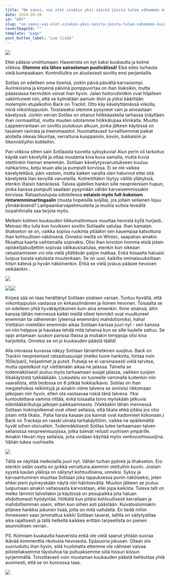 ```yaml
---
title: "Ne sanoi, vai olet sinäkin yksi näistä joista tulee vähemmän kuin vois."
date: 2014-10-28
id: "897"
slug: "ne-sanoi-vai-olet-sinakin-yksi-naista-joista-tulee-vahemman-kuin-vois"
coverImageId: ""
template: "page"
post_button_label: "Lue lisää"
---
```


[![](/images/IMG_1488_.png)](http://1.bp.blogspot.com/-HRZUiU1q7W4/VE0UcapnX9I/AAAAAAAAJDY/eFAGfk-hKs8/s1600/IMG_1488_.png)

Ettei pääsisi unohtumaan: Haaverista on nyt kaksi kuukautta ja kolme viikkoa. **Olemme siis lähes sairasloman puolivälissä!** Eikä edes turhauta vielä kumpaakaan. Kontrolliultra on alustavasti sovittu ensi perjantaille.

Sotilas on edelleen oma itsensä, joskin päivä päivältä karvaisempi. Aurinkoisina ja kirpeinä päivinä pomppuvirtaa on ihan liiaksikin, mutta pääasiassa hermotkin voivat ihan hyvin. Jalan hoitorutiinitkin ovat hiljalleen vakiintuneet niin, että se kylmätään aamuin illoin ja yöksi kääritään molempiin etujalkoihin Back on Trackit. Otto käy kävelyttämässä viikolla, minä viikonloppuisin. Toistaiseksi olemme pysyneet vain ja ainoastaan kävelyssä. Jonkin verran Sotilas on ottanut hölkkäaskelia tarhassa (näyttäen ihan normaalilta), mutta muuten odotamme hölkkälupaa klinikalta. Muutto Lappeenrantaan on sovittu joulukuun alkuun, jonka jälkeen käytössä on tasainen ravirata ja treenimaastot. Huomattavasti turvallisemmat paikat aloitella oikeaa liikuntaa, verrattuna kuoppaisiin, koviin, liukkaisiin ja liikennöityihin kotiteihin.

Pari viikkoa sitten sain Sotilaasta tuoreita syksykuvia! Alun perin oli tarkoitus käydä vain kävelyllä ja ottaa muutama kiva kuva samalla, mutta kuvia otettiinkin hieman enemmän. Sotilaan kävelytysvarustukseen kuuluu nahkariimu, ketju leuan alla ja pumpulit korvissa. Ei se ole vaikea kävelytettävä, päin vastoin, mutta kaiken varalta olen halunnut ettei sitä kävelytetä liian kevyillä varusteilla. Kotireitiltäkin löytyy välillä yllätyksiä, etenkin iltaisin hämärässä. Talvea ajatellen hankin sille neopreenisen hupun, jonka kanssa pumpulit saadaan pysymään vähän karvaisemmissakin korvissa. Ratsastuslupaa odotellessa **ostaisin myös full-kokoisen rintaremmimartingaalin** (musta hopeisilla soljilla), jos jollain sellainen lojuu ylimääräisenä? Lampaankarvapehmusteita ja mustia suitsia leveällä turpahihnalla saa tarjota myös.

Melkein kolmen kuukauden liikkumattomuus muuttaa hevosta kyllä hurjasti.. Meinasi itku tulla kun huvikseni sovitin Sotilaalle satulaa. Ihan kamalan lihakseton se on, vaikka sopiva ruokinta pitääkin sen kauempaa katsottuna ihan kohtuullisen näköisenä. Onneksi meillä on Wintec, saapahan ainakin fiksattua kaarta vaihtamalla sopivaksi. Olisi ihan toivoton homma etsiä jotain opiskelijabudjettiin sopivaa välikausisatulaa, etenkin kun oikeaan ratsastamiseen voi olla vielä yllättävän paljon matkaa. Enkä toisaalta haluaisi luopua tuosta satulasta muutenkaan. Se on uusi, kaikilta ominaisuuksiltaan hitsin kätevä ja hyvän näköinenkin. Ehkä se vielä joskus pääsee hevosen selkäänkin..

[![](/images/IMG_1440_.png)](http://2.bp.blogspot.com/-nfOwyTIs2FQ/VE0WPW8YAXI/AAAAAAAAJEA/xnoZhecdovM/s1600/IMG_1440_.png)

[![](/images/IMG_1342_.png)](http://2.bp.blogspot.com/-C-7VOtHSjQM/VE0VXAttwcI/AAAAAAAAJD4/A30L09gJ-LI/s1600/IMG_1342_.png)[![](/images/IMG_1495_2.png)](http://2.bp.blogspot.com/-GGGXbNKpnIA/VE0UdTGX5AI/AAAAAAAAJDc/ikwjTud7Noc/s1600/IMG_1495_2.png)

Kirpeä sää on taas herättänyt Sotilaan sisäisen varsan. Tuntuu hyvältä, että viikonloppuisin vastassa on kirkassilmäinen ja iloinen hevonen. Toisaalta se on edelleen yhtä hyväkäytöksinen kuin aina ennenkin. Ihme sinänsä, äitin kanssa tähän mennessä kaikki meillä olleet lemmikit ovat muuttuneet enemmän tai vähemmän (yleensä enemmän) mahdottomiksi, haha! Viettäisin mielelläni enemmän aikaa Sotilaan kanssa juuri nyt - sen kanssa on niin helppoa ja hauskaa tehdä mitä tahansa kun se sille tuulelle sattuu. Se oppi antamaan suukon parissa illassa ja muitakin temppuja olisi kiva harjoitella. Onneksi se on jo kuukauden päästä täällä!

Alla olevassa kuvassa näkyy Sotilaan tämänhetkinen suojitus. Back on Trackin neopreeniset ratsastussuojat (melko tuore hankinta, hintaa noin 100e/pari), heijastimet ja putsit. Putseja se ei varsinaisesti vielä tarvitse, mutta opetelkoot nyt viettämään aikaa ne jalassa. Talvella se todennäköisesti joutuu myös tarhaamaan suojat jalassa, vaikken suojien liikakäytöstä tykkääkään. Liukastelu on tuoreelle vammalle kuitenkin niin vaarallista, että tiedossa on 6 pitkää hokkia/kavio. Sotilas on ihan megatehokas reikiintyjä ja ainakin viime talvena se onnistui rikkomaan jalkojaan niin hyvin, etten ota vastaavaa riskiä tänä talvena. Yksi kuntoutettava vamma riittää, enkä toisaalta toivo myöskään jatkuvia eläinlääkärikuluja jalkojen paikkaamisesta. (Vaikkakin tähän mennessä Sotilaan hokinpolkemat ovat olleet sellaisia, että tikata ehkä pitäisi jos olisi jotain mitä tikata.. Paha harsia kasaan jos kannat ovat kadonneet kokonaan.) Back on Trackeja en raaski uhrata tarhakäyttöön, vaikke ne epäilemättä hyvät siihen olisivatkin. Todennäköisesti Sotilas tulee tarhaamaan talven sellaisissa neopreenisuojissa, jotka tulevat reilusti vuohisen ympärille. Ainakin Hevari myy sellaisia, joita voidaan käyttää myös ventovuohissuojina. Vähän tukea vuohiselle.

[![](/images/IMG_1467_.png)](http://2.bp.blogspot.com/-P3D1dj4h2iE/VE0UcQ4PmrI/AAAAAAAAJDQ/SEEX7C_vTOw/s1600/IMG_1467_.png)

Tältä se näyttää melkolailla juuri nyt. Vähän turhan pyöreä ja lihakseton. Ero etenkin selän osalta on jyrkkä verrattuna aiemmin otettuihin kuviin. Jostain syystä kaulan ylälinja on säilynyt kohtuullisena, onneksi. Syksy ja karvaantuminen muuttaa Sotilaan joka tapauksessa ponin näköiseksi, joten ehkei pieni pyöreyskään näytä niin häiritsevältä. Muuton jälkeen se joutuu luopumaan ainakin valtaosasta karvoistaan, ellei jopa kaikista. Tuleva talli on melko lämmin talvellakin ja käytössä on pesupaikka jota haluan ehdottomasti hyödyntää. Hölkätä kun pitäisi kohtuullisesti kerrallaan ja mahdollisimman usein, sitten kun siihen asti päästään. Kuivatusloimiakin pitänee hankkia jokunen lisää, jotta on mitä vaihdella. En tiedä mihin ihmeeseen saan jemmattua kaikki Sotilaan tavarat, tallilla on säilytystilaa aika rajallisesti ja tällä hetkellä kaikkea erittäin tarpeellista on pienen asunnollisen verran..

PS. Kolmisen kuukautta haaverista enkä ole vielä saanut yhtään suoraa ikävää kommenttia rikotusta hevosesta. Epäsuoria jokusen. Ollaan siis suoriuduttu ihan hyvin, siitä huolimatta ettemme ole nähneet vaivaa piilotellaksemme täystuhoa tai puhuaksemme siitä hissun kissun syrjemmällä. Toivottavasti voin muutaman kuukauden päästä hehkuttaa yhtä avoimesti, että se on kunnossa taas.

[![](/images/IMG_1251_.png)](http://2.bp.blogspot.com/-Z8ZP5ZVexc4/VE0UcVKhV2I/AAAAAAAAJDU/5vkzDuwci6U/s1600/IMG_1251_.png)

